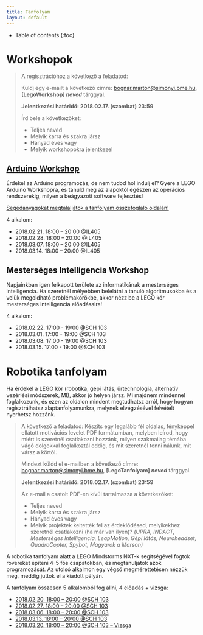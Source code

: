 ```yaml
---
title: Tanfolyam
layout: default
---
```

* Table of contents
{:toc}

# Workshopok

> A regisztrációhoz a következő a feladatod:
>
> Küldj egy e-mailt a következő címre: bognar.marton@simonyi.bme.hu, __[LegoWorkshop] *neved*__ tárggyal.
>
> **Jelentkezési határidő: 2018.02.17. (szombat) 23:59**
>
> Írd bele a következőket:
>
>  - Teljes neved
>  - Melyik karra és szakra jársz
>  - Hányad éves vagy
>  - Melyik workshopokra jelentkezel

## [Arduino Workshop](arduino)

Érdekel az Arduino programozás, de nem tudod hol indulj el? Gyere a LEGO Arduino Workshopra, és tanuld meg az alapoktól egészen az operációs rendszerekig, milyen a beágyazott software fejlesztés!

[Segédanyagokat megtaláljátok a tanfolyam összefoglaló oldalán!](arduino)

4 alkalom:

- 2018.02.21. 18:00 – 20:00 @IL405
- 2018.02.28. 18:00 – 20:00 @IL405
- 2018.03.07. 18:00 – 20:00 @IL405
- 2018.03.14. 18:00 – 20:00 @IL405

## Mesterséges Intelligencia Workshop

Napjainkban igen felkapott területe az informatikának a mesterséges intelligencia. Ha szeretnél mélyebben belelátni a tanuló algoritmusokba és a velük megoldható problémakörökbe, akkor nézz be a LEGO kör mesterséges intelligencia előadásaira!

4 alkalom:

- 2018.02.22. 17:00 - 19:00 @SCH 103
- 2018.03.01. 17:00 - 19:00 @SCH 103
- 2018.03.08. 17:00 - 19:00 @SCH 103
- 2018.03.15. 17:00 - 19:00 @SCH 103

# Robotika tanfolyam

Ha érdekel a LEGO kör (robotika, gépi látás, űrtechnológia, alternatív vezérlési módszerek, MI), akkor jó helyen jársz. Mi majdnem mindennel foglalkozunk, és ezen az oldalon mindent megtudhatsz arról, hogy hogyan regisztrálhatsz alaptanfolyamunkra, melynek elvégzésével felvételt nyerhetsz hozzánk.

> A következő a feladatod:
> Készíts egy legalább fél oldalas, fényképpel ellátott motivációs levelet PDF formátumban, melyben leírod, hogy miért is szeretnél csatlakozni hozzánk, milyen szakmailag témába vágó dolgokkal foglalkoztál eddig, és mit szeretnél tenni nálunk, mit vársz a körtől.
>
> Mindezt küldd el e-mailben a következő címre: bognar.marton@simonyi.bme.hu, __[LegoTanfolyam] *neved*__ tárggyal.
>
> **Jelentkezési határidő: 2018.02.17. (szombat) 23:59**
>
> Az e-mail a csatolt PDF-en kívül tartalmazza a következőket:
>
>  - Teljes neved
>  - Melyik karra és szakra jársz
>  - Hányad éves vagy
>  - Melyik projektek keltették fel az érdeklődésed, melyikekhez szeretnél csatlakozni (ha már van ilyen)? *(UPRA, INDACT, Mesterséges Intelligencia, LeapMotion, Gépi látás, Neuroheadset, QuadroCopter, Spybot, Magyarok a Marson)*

A robotika tanfolyam alatt a LEGO Mindstorms NXT-k segítségével fogtok rovereket építeni 4-5 fős csapatokban, és megtanuljátok azok programozását. Az utolsó alkalmon egy végső megmérettetésen nézzük meg, meddig juttok el a kiadott pályán.

A tanfolyam összesen 5 alkalomból fog állni, 4 előadás + vizsga:

 - [2018.02.20. 18:00 – 20:00 @SCH 103](epites)
 - [2018.02.27. 18:00 – 20:00 @SCH 103](programozas-1)
 - [2018.03.06. 18:00 – 20:00 @SCH 103](programozas-2)
 - [2018.03.13. 18:00 – 20:00 @SCH 103](szabalyozastechnika)
 - [2018.03.20. 18:00 – 20:00 @SCH 103 – Vizsga](vizsga)
